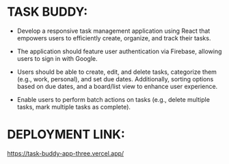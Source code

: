# TASK BUDDY:

- Develop a responsive task management application using React that empowers users to efficiently create, organize, and track their tasks.

- The application should feature user authentication via Firebase, allowing users to sign in with Google.

- Users should be able to create, edit, and delete tasks, categorize them (e.g., work, personal), and set due dates. Additionally, sorting options based on due dates, and a board/list view to enhance user experience.

- Enable users to perform batch actions on tasks (e.g., delete multiple tasks, mark multiple tasks as complete).

# DEPLOYMENT LINK:

https://task-buddy-app-three.vercel.app/
